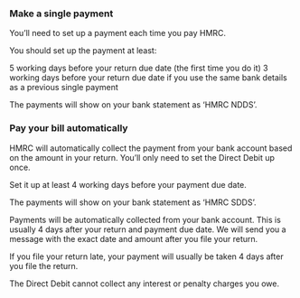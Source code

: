 ### Make a single payment

You’ll need to set up a payment each time you pay HMRC. 

You should set up the payment at least:

5 working days before your return due date (the first time you do it)
3 working days before your return due date if you use the same bank details as a previous single payment

The payments will show on your bank statement as ‘HMRC NDDS’.

### Pay your bill automatically

HMRC will automatically collect the payment from your bank account based on the amount in your return. You’ll only need to set the Direct Debit up once.

Set it up at least 4 working days before your payment due date.

The payments will show on your bank statement as ‘HMRC SDDS’.

Payments will be automatically collected from your bank account. This is usually 4 days after your return and payment due date. We will send you a message with the exact date and amount after you file your return.

If you file your return late, your payment will usually be taken 4 days after you file the return. 

The Direct Debit cannot collect any interest or penalty charges you owe.
